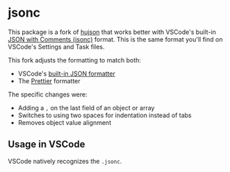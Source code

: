 # jsonc

This package is a fork of [hujson](github.com/tailscale/hujson) that works better with VSCode's built-in [JSON with Comments (jsonc)](https://code.visualstudio.com/docs/languages/json#_json-with-comments) format. This is the same format you'll find on VSCode's Settings and Task files.

This fork adjusts the formatting to match both:

- VSCode's [built-in JSON formatter](https://code.visualstudio.com/docs/languages/json#_formatting)
- The [Prettier](https://prettier.io/) formatter

The specific changes were:

- Adding a `,` on the last field of an object or array
- Switches to using two spaces for indentation instead of tabs
- Removes object value alignment

## Usage in VSCode

VSCode natively recognizes the `.jsonc`.

